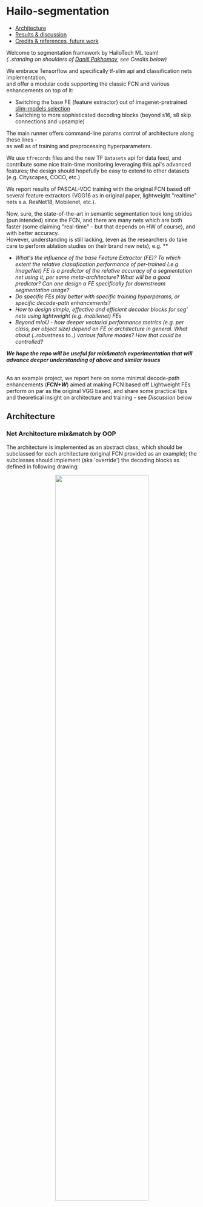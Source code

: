 # Hailo-segmentation


- [Architecture](#Architecture)
- [Results & discussion](#Results)
- [Credits & references, future work](##Community)

Welcome to segmentation framework by HailoTech ML team!
<br> *(..standing on shoulders of [Daniil Pakhomov](http://warmspringwinds.github.io/about/), see Credits below)*

We embrace Tensorflow and specifically tf-slim api and classification nets implementation,
<br>and offer a modular code supporting the classic FCN and various enhancements on top of it:
 - Switching the base FE (feature extractor) out of imagenet-pretrained [slim-models selection](https://github.com/tensorflow/models/tree/master/research/slim)
 - Switching to more sophisticated decoding blocks (beyond s16, s8 skip connections and upsample)

The main runner offers command-line params control of architecture along these lines -
 <br> as well as of training and preprocessing hyperparameters.

We use ```tfrecords``` files and the new TF ```Datasets``` api for data feed,
 and contribute some nice train-time monitoring leveraging this api's advanced features;
 the design should hopefully be easy to extend to other datasets (e.g. Cityscapes, COCO, etc.)

We report results of PASCAL-VOC training with the original FCN
based off several feature extractors (VGG16 as in original paper, lightweight "realtime" nets s.a. ResNet18, Mobilenet, etc.).

Now, sure, the state-of-the-art in semantic segmentation took long strides (pun intended) since the FCN,
and there are many nets which are both faster (some claiming "real-time" - but that depends on HW of course),
and with better accuracy.
<br>However, understanding is still lacking, (even as the researchers do take care to perform ablation studies on their brand new nets), e.g.
**
 - *What's the influence of the base Feature Extractor (FE)?
   To which extent the relative classification performance of per-trained (.e.g ImageNet) FE
   is a predictor of the relative accuracy of a segmentation net using it, per same meta-architecture?
   What will be a good predictor? Can one design a FE specifically for downstream segmentation usage?*
 - *Do specific FEs play better with specific training hyperparams, or specific decode-path enhancements?*
 - *How to design simple, effective and efficient decoder blocks for seg' nets using lightweight (e.g. mobilenet) FEs*
 - *Beyond mIoU - how deeper vectorial performance metrics (e.g. per class, per object size) depend on FE or architecture in general.
    What about (..robustness to..) various failure modes? How that could be controlled?*

***We hope the repo will be useful for mix&match experimentation that will advance deeper understanding of above and similar issues***

<br>As an example project, we report here on some minimal decode-path enhancements (***FCN+W***) aimed at making FCN based off Lightweight FEs perform on par as the original VGG based, and share some practical tips and theoretical insight on architecture and training - see *Discussion* below

## Architecture

### Net Architecture mix&match by OOP

The architecture is implemented as an abstract class,
which should be subclassed for each architecture (original FCN provided as an example);
the subclasses should implement (aka 'override') the decoding blocks as defined in following drawing:

<div align="center">
<img src="https://github.com/hailotech/hailo-segmentation/blob/master/images/FCNgen.png" width="70%" height="70%"><br><br>
</div>

## Results

### Baseline FCN Results

| Net name      | GFLOPS        | Params  | Pascal <br>VOC mIoU  |
| ------------- |:-------------:| -----:  | ---------------: |
| VGG16  |   ...         |  ...    | ..               |
| Inception V1  |   ...         |  ...    | ..               |
| ResNet_v1_18  |   ...         |  ...    | ..               |
| MobileNet V1  |   ...         | .....   | .....            |
| MobileNet V2  | coming        | soon    | (hopefully)      |


### FCN+W results
...Coming soon...

#### Examples
<div align="center">
<img src="https://github.com/hailotech/hailo-segmentation/blob/master/images/ResNet18_Apr02_HorseRider1.png" width="70%" height="70%"><br><br>
</div>

## Discussion
...Coming soon...

## Community
(a.k.a previous and similar work)
Daniil Pakhomov from https://github.com/warmspringwinds/tf-image-segmentation,
was a major inspiration and code contribution; our repo started as a fork of his one;
most was heavily redesigned but ```/utils```  is still mostly his original.

A similar work is [RTSeg](https://github.com/MSiam/TFSegmentation);
<br> they use Cityscapes and differs a bit in approach to modularization.

## TODOs / "Coming"
- Mobilenet_V2
- Dilation options
- implement some basic architectures over the framework:
    - simple (w.o. ASPP and other bells&whistles) DeepLab(3?)
    - LinkNet - original ResNet18 and Mobilenet_V1/2

## References
[0] [Fully Convolutional Networks for Semantic Segmentation', Long&Shelhamer et al., 2016](https://arxiv.org/pdf/1605.06211.pdf)
<br>[1] [Deep Residual Learning for Instrument Segmentation in Robotic Surgery, Pakhomov et al, 2017](https://arxiv.org/abs/1703.08580)
<br>[2] [RTSEG: REAL-TIME SEMANTIC SEGMENTATION COMPARATIVE STUDY, Mar 2018](https://arxiv.org/pdf/1803.02758.pdf)
